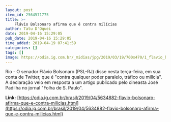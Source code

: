 ```yaml
---
layout: post
item_id: 2564571775
title: >-
    Flávio Bolsonaro afirma que é contra milícias
author: Tatu D'Oquei
date: 2019-04-16 15:29:05
pub_date: 2019-04-16 15:29:05
time_added: 2019-04-19 07:41:59
categories: []
tags: []
image: https://odia.ig.com.br/_midias/jpg/2019/03/19/700x470/1_flavio_bolsonaro-10267893.jpg
---
```


Rio - O senador Flávio Bolsonaro (PSL-RJ) disse nesta terça-feira, em sua conta de Twitter, que é "contra qualquer poder paralelo, tráfico ou milícia". A declaração veio em resposta a um artigo publicado pelo cineasta José Padilha no jornal "Folha de S. Paulo".

**Link:** [https://odia.ig.com.br/brasil/2019/04/5634882-flavio-bolsonaro-afirma-que-e-contra-milicias.html](https://odia.ig.com.br/brasil/2019/04/5634882-flavio-bolsonaro-afirma-que-e-contra-milicias.html)

